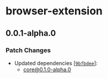 # browser-extension

## 0.0.1-alpha.0

### Patch Changes

- Updated dependencies [[`9bfbdee`](https://github.com/vimcaw/three-devtools/commit/9bfbdee187ecf5cf90fcf7b0f9f392b053b8decf)]:
  - core@0.1.0-alpha.0
